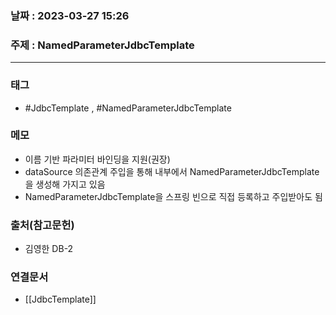 ### 날짜 : 2023-03-27 15:26
### 주제 : NamedParameterJdbcTemplate
---
### 태그
* #JdbcTemplate , #NamedParameterJdbcTemplate

### 메모
* 이름 기반 파라미터 바인딩을 지원(권장)
* dataSource 의존관계 주입을 통해 내부에서 NamedParameterJdbcTemplate을 생성해 가지고 있음
* NamedParameterJdbcTemplate을 스프링 빈으로 직접 등록하고 주입받아도 됨

### 출처(참고문헌)
-  김영한 DB-2

### 연결문서
- [[JdbcTemplate]]